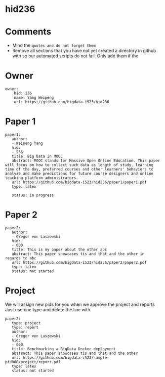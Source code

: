 # hid236
# Comments

* Mind the ```quotes and do not forget them```
* Remove all sections that you have not yet created a directory in github with so our automated scripts do not fail. Only add them if the 

# Owner

```
owner:
    hid: 236
    name: Yang Weipeng
    url: https://github.com/bigdata-i523/hid236
```

# Paper 1

```
paper1:
   author: 
   - Weipeng Yang
   hid:
   - 236
   title: Big Data in MOOC
   abstract: MOOC stands for Massive Open Online Education. This paper will focus on how to collect such data as length of study, learning time of the day, preferred courses and other learners' behaviors to analyze and make predictions for future course designers and online teaching platform administrators.
   url: https://github.com/bigdata-i523/hid236/paper1/paper1.pdf
   type: latex
   
   status: in progress
 ```
   
# Paper 2

```
paper2:
   author: 
   - Gregor von Laszewski
   hid:
   - 000
   title: This is my paper about the other abc
   abstract: This paper showcases tis and that and the other in regards to abc
   url: https://github.com/bigdata-i523/hid236/paper2/paper2.pdf   
   type: latex
   status: not started
```

# Project 

We will assign new pids for you when we approve the project and reports   
Just use one type and delete the line with 

```
paper2:
   type: project
   type: report
   author: 
   - Gregor von Laszewski
   hid:
   - 000
   title: Benchmarking a BigData Docker deployment
   abstract: This paper showcases tis and that and the other 
   url: https://github.com/bigdata-i523/sample-pid000/project/report.pdf
   type: latex
   status: not started
```
   
